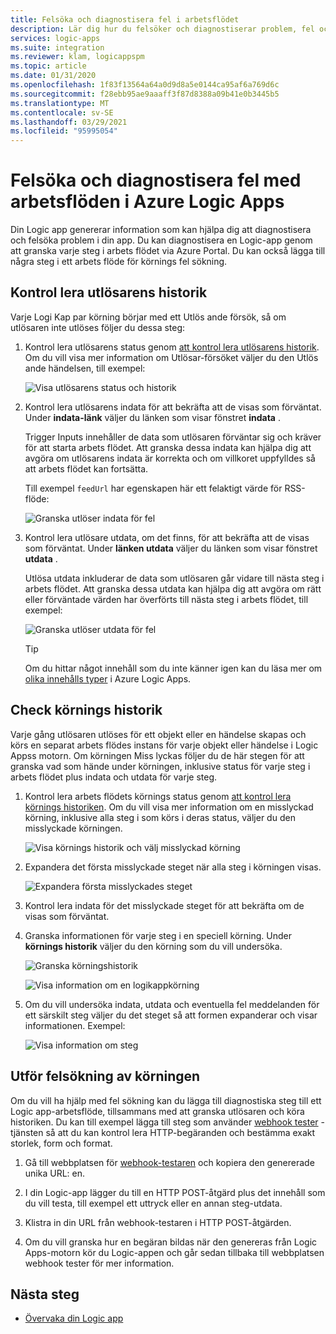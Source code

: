 ```yaml
---
title: Felsöka och diagnostisera fel i arbetsflödet
description: Lär dig hur du felsöker och diagnostiserar problem, fel och fel i dina arbets flöden i Azure Logic Apps
services: logic-apps
ms.suite: integration
ms.reviewer: klam, logicappspm
ms.topic: article
ms.date: 01/31/2020
ms.openlocfilehash: 1f83f13564a64a0d9d8a5e0144ca95af6a769d6c
ms.sourcegitcommit: f28ebb95ae9aaaff3f87d8388a09b41e0b3445b5
ms.translationtype: MT
ms.contentlocale: sv-SE
ms.lasthandoff: 03/29/2021
ms.locfileid: "95995054"
---
```

# <a name="troubleshoot-and-diagnose-workflow-failures-in-azure-logic-apps"></a>Felsöka och diagnostisera fel med arbetsflöden i Azure Logic Apps

Din Logic app genererar information som kan hjälpa dig att diagnostisera och felsöka problem i din app. Du kan diagnostisera en Logic-app genom att granska varje steg i arbets flödet via Azure Portal. Du kan också lägga till några steg i ett arbets flöde för körnings fel sökning.

<a name="check-trigger-history"></a>

## <a name="check-trigger-history"></a>Kontrol lera utlösarens historik

Varje Logi Kap par körning börjar med ett Utlös ande försök, så om utlösaren inte utlöses följer du dessa steg:

1. Kontrol lera utlösarens status genom [att kontrol lera utlösarens historik](../logic-apps/monitor-logic-apps.md#review-trigger-history). Om du vill visa mer information om Utlösar-försöket väljer du den Utlös ande händelsen, till exempel:

   ![Visa utlösarens status och historik](./media/logic-apps-diagnosing-failures/logic-app-trigger-history.png)

1. Kontrol lera utlösarens indata för att bekräfta att de visas som förväntat. Under **indata-länk** väljer du länken som visar fönstret **indata** .

   Trigger Inputs innehåller de data som utlösaren förväntar sig och kräver för att starta arbets flödet. Att granska dessa indata kan hjälpa dig att avgöra om utlösarens indata är korrekta och om villkoret uppfylldes så att arbets flödet kan fortsätta.

   Till exempel `feedUrl` har egenskapen här ett felaktigt värde för RSS-flöde:

   ![Granska utlöser indata för fel](./media/logic-apps-diagnosing-failures/review-trigger-inputs-for-errors.png)

1. Kontrol lera utlösare utdata, om det finns, för att bekräfta att de visas som förväntat. Under **länken utdata** väljer du länken som visar fönstret **utdata** .

   Utlösa utdata inkluderar de data som utlösaren går vidare till nästa steg i arbets flödet. Att granska dessa utdata kan hjälpa dig att avgöra om rätt eller förväntade värden har överförts till nästa steg i arbets flödet, till exempel:

   ![Granska utlöser utdata för fel](./media/logic-apps-diagnosing-failures/review-trigger-outputs-for-errors.png)

   > [!TIP]
   > Om du hittar något innehåll som du inte känner igen kan du läsa mer om [olika innehålls typer](../logic-apps/logic-apps-content-type.md) i Azure Logic Apps.

<a name="check-runs-history"></a>

## <a name="check-runs-history"></a>Check körnings historik

Varje gång utlösaren utlöses för ett objekt eller en händelse skapas och körs en separat arbets flödes instans för varje objekt eller händelse i Logic Appss motorn. Om körningen Miss lyckas följer du de här stegen för att granska vad som hände under körningen, inklusive status för varje steg i arbets flödet plus indata och utdata för varje steg.

1. Kontrol lera arbets flödets körnings status genom [att kontrol lera körnings historiken](../logic-apps/monitor-logic-apps.md#review-runs-history). Om du vill visa mer information om en misslyckad körning, inklusive alla steg i som körs i deras status, väljer du den misslyckade körningen.

   ![Visa körnings historik och välj misslyckad körning](./media/logic-apps-diagnosing-failures/logic-app-runs-history.png)

1. Expandera det första misslyckade steget när alla steg i körningen visas.

   ![Expandera första misslyckades steget](./media/logic-apps-diagnosing-failures/logic-app-run-pane.png)

1. Kontrol lera indata för det misslyckade steget för att bekräfta om de visas som förväntat.

1. Granska informationen för varje steg i en speciell körning. Under **körnings historik** väljer du den körning som du vill undersöka.

   ![Granska körningshistorik](./media/logic-apps-diagnosing-failures/logic-app-runs-history.png)

   ![Visa information om en logikappkörning](./media/logic-apps-diagnosing-failures/logic-app-run-details.png)

1. Om du vill undersöka indata, utdata och eventuella fel meddelanden för ett särskilt steg väljer du det steget så att formen expanderar och visar informationen. Exempel:

   ![Visa information om steg](./media/logic-apps-diagnosing-failures/logic-app-run-details-expanded.png)

## <a name="perform-runtime-debugging"></a>Utför felsökning av körningen

Om du vill ha hjälp med fel sökning kan du lägga till diagnostiska steg till ett Logic app-arbetsflöde, tillsammans med att granska utlösaren och köra historiken. Du kan till exempel lägga till steg som använder [webhook tester](https://webhook.site/) -tjänsten så att du kan kontrol lera HTTP-begäranden och bestämma exakt storlek, form och format.

1. Gå till webbplatsen för [webhook-testaren](https://webhook.site/) och kopiera den genererade unika URL: en.

1. I din Logic-app lägger du till en HTTP POST-åtgärd plus det innehåll som du vill testa, till exempel ett uttryck eller en annan steg-utdata.

1. Klistra in din URL från webhook-testaren i HTTP POST-åtgärden.

1. Om du vill granska hur en begäran bildas när den genereras från Logic Apps-motorn kör du Logic-appen och går sedan tillbaka till webbplatsen webhook tester för mer information.

## <a name="next-steps"></a>Nästa steg

* [Övervaka din Logic app](../logic-apps/monitor-logic-apps.md)
